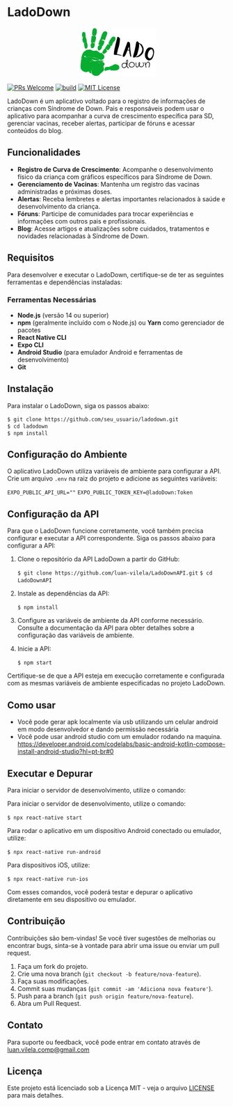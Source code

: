
# LadoDown 

<p align="center">
	<img src="https://raw.githubusercontent.com/luan-vilela/LadoDown/main/src/assets/logo220x112.png" width="180" alt="Logo LadoDown" />
</p>

[![PRs Welcome](https://img.shields.io/badge/PRs-welcome-brightgreen.svg)](https://makeapullrequest.com) [![build](https://github.com/aseprite/aseprite/actions/workflows/build.yml/badge.svg)](https://github.com/aseprite/aseprite/actions/workflows/build.yml) [![MIT License](https://img.shields.io/badge/License-MIT-green.svg)](https://raw.githubusercontent.com/luan-vilela/LadoDown/main/LICENSE)

LadoDown é um aplicativo voltado para o registro de informações de crianças com Síndrome de Down. Pais e responsáveis podem usar o aplicativo para acompanhar a curva de crescimento específica para SD, gerenciar vacinas, receber alertas, participar de fóruns e acessar conteúdos do blog.

## Funcionalidades

 - **Registro de Curva de Crescimento**: Acompanhe o desenvolvimento físico da criança com gráficos específicos para Síndrome de Down. 
 - **Gerenciamento de Vacinas**: Mantenha um registro das vacinas administradas e próximas doses. 
 -  **Alertas**: Receba lembretes e alertas importantes relacionados à saúde e desenvolvimento da criança. 
 - **Fóruns**: Participe de comunidades para trocar experiências e informações com outros pais e profissionais. 
 - **Blog**: Acesse artigos e atualizações sobre cuidados, tratamentos e novidades relacionadas à Síndrome de Down.


## Requisitos

Para desenvolver e executar o LadoDown, certifique-se de ter as seguintes ferramentas e dependências instaladas:



### Ferramentas Necessárias

-   **Node.js** (versão 14 ou superior)
-   **npm** (geralmente incluído com o Node.js) ou **Yarn** como gerenciador de pacotes
-   **React Native CLI**
-   **Expo CLI**
-   **Android Studio** (para emulador Android e ferramentas de desenvolvimento) 
-   **Git** 


 ## Instalação 

Para instalar o LadoDown, siga os passos abaixo:

    $ git clone https://github.com/seu_usuario/ladodown.git
    $ cd ladodown 
    $ npm install
    
  ## Configuração do Ambiente

O aplicativo LadoDown utiliza variáveis de ambiente para configurar a API. Crie um arquivo `.env` na raiz do projeto e adicione as seguintes variáveis:

`EXPO_PUBLIC_API_URL=""`
`EXPO_PUBLIC_TOKEN_KEY=@ladoDown:Token`

## Configuração da API

Para que o LadoDown funcione corretamente, você também precisa configurar e executar a API correspondente. Siga os passos abaixo para configurar a API:

1.  Clone o repositório da API LadoDown a partir do GitHub:
    
    
    `$ git clone https://github.com/luan-vilela/LadoDownAPI.git`
    `$ cd LadoDownAPI` 
    
2.  Instale as dependências da API:
       
    `$ npm install` 
    
3.  Configure as variáveis de ambiente da API conforme necessário. Consulte a documentação da API para obter detalhes sobre a configuração das variáveis de ambiente.
    
4.  Inicie a API:
      
    `$ npm start` 
    

Certifique-se de que a API esteja em execução corretamente e configurada com as mesmas variáveis de ambiente especificadas no projeto LadoDown.

## Como usar

-  Você pode gerar apk localmente via usb utilizando um celular android em modo desenvolvedor e dando permissão necessária
- Você pode usar android studio com um emulador rodando na maquina. https://developer.android.com/codelabs/basic-android-kotlin-compose-install-android-studio?hl=pt-br#0


## Executar e Depurar

Para iniciar o servidor de desenvolvimento, utilize o comando:

Para iniciar o servidor de desenvolvimento, utilize o comando:

`$ npx react-native start` 

Para rodar o aplicativo em um dispositivo Android conectado ou emulador, utilize:

`$ npx react-native run-android` 

Para dispositivos iOS, utilize:

`$ npx react-native run-ios` 

Com esses comandos, você poderá testar e depurar o aplicativo diretamente em seu dispositivo ou emulador.

## Contribuição

Contribuições são bem-vindas! Se você tiver sugestões de melhorias ou encontrar bugs, sinta-se à vontade para abrir uma issue ou enviar um pull request.

1.  Faça um fork do projeto.
2.  Crie uma nova branch (`git checkout -b feature/nova-feature`).
3.  Faça suas modificações.
4.  Commit suas mudanças (`git commit -am 'Adiciona nova feature'`).
5.  Push para a branch (`git push origin feature/nova-feature`).
6.  Abra um Pull Request.

## Contato

Para suporte ou feedback, você pode entrar em contato através de luan.vilela.comp@gmail.com 

## Licença

Este projeto está licenciado sob a Licença MIT - veja o arquivo [LICENSE](https://raw.githubusercontent.com/luan-vilela/LadoDown/main/LICENSE) para mais detalhes.

